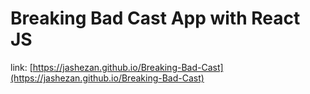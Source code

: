 # Breaking Bad Cast App with React JS

link: [https://jashezan.github.io/Breaking-Bad-Cast](https://jashezan.github.io/Breaking-Bad-Cast)
